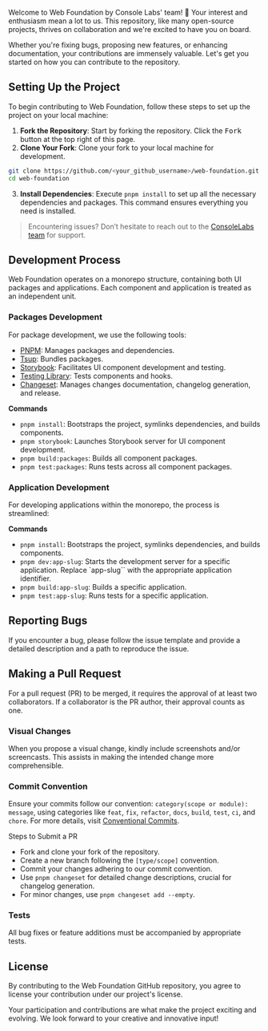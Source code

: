 Welcome to Web Foundation by Console Labs' team! 🌟 Your interest and enthusiasm
mean a lot to us. This repository, like many open-source projects, thrives on
collaboration and we're excited to have you on board.

Whether you're fixing bugs, proposing new features, or enhancing documentation,
your contributions are immensely valuable. Let's get you started on how you can
contribute to the repository.

## Setting Up the Project

To begin contributing to Web Foundation, follow these steps to set up the
project on your local machine:

1. **Fork the Repository**: Start by forking the repository. Click the
   <kbd>Fork</kbd> button at the top right of this page.
2. **Clone Your Fork**: Clone your fork to your local machine for development.

```sh
git clone https://github.com/<your_github_username>/web-foundation.git
cd web-foundation
```

3. **Install Dependencies**: Execute `pnpm install` to set up all the necessary
   dependencies and packages. This command ensures everything you need is
   installed.

> Encountering issues? Don’t hesitate to reach out to the
> [ConsoleLabs team](https://discord.com/invite/HNdcU8Kvfh) for support.

## Development Process

Web Foundation operates on a monorepo structure, containing both UI packages and
applications. Each component and application is treated as an independent unit.

### Packages Development

For package development, we use the following tools:

- [PNPM](https://pnpm.io/): Manages packages and dependencies.
- [Tsup](https://tsup.egoist.dev/): Bundles packages.
- [Storybook](https://storybook.js.org/): Facilitates UI component development
  and testing.
- [Testing Library](https://testing-library.com/): Tests components and hooks.
- [Changeset](https://github.com/changesets/changesets): Manages changes
  documentation, changelog generation, and release.

**Commands**

- `pnpm install`: Bootstraps the project, symlinks dependencies, and builds
  components.
- `pnpm storybook`: Launches Storybook server for UI component development.
- `pnpm build:packages`: Builds all component packages.
- `pnpm test:packages`: Runs tests across all component packages.

### Application Development

For developing applications within the monorepo, the process is streamlined:

**Commands**

- `pnpm install`: Bootstraps the project, symlinks dependencies, and builds
  components.
- `pnpm dev:app-slug`: Starts the development server for a specific application.
  Replace `app-slug`` with the appropriate application identifier.
- `pnpm build:app-slug`: Builds a specific application.
- `pnpm test:app-slug`: Runs tests for a specific application.

## Reporting Bugs

If you encounter a bug, please follow the issue template and provide a detailed
description and a path to reproduce the issue.

## Making a Pull Request

For a pull request (PR) to be merged, it requires the approval of at least two
collaborators. If a collaborator is the PR author, their approval counts as one.

### Visual Changes

When you propose a visual change, kindly include screenshots and/or screencasts.
This assists in making the intended change more comprehensible.

### Commit Convention

Ensure your commits follow our convention: `category(scope or module): message`,
using categories like `feat`, `fix`, `refactor`, `docs`, `build`, `test`, `ci`,
and `chore`. For more details, visit
[Conventional Commits](https://www.conventionalcommits.org/en/v1.0.0/).

Steps to Submit a PR

- Fork and clone your fork of the repository.
- Create a new branch following the `[type/scope]` convention.
- Commit your changes adhering to our commit convention.
- Use `pnpm changeset` for detailed change descriptions, crucial for changelog
  generation.
- For minor changes, use `pnpm changeset add --empty`.

### Tests

All bug fixes or feature additions must be accompanied by appropriate tests.

## License

By contributing to the Web Foundation GitHub repository, you agree to license
your contribution under our project's license.

Your participation and contributions are what make the project exciting and
evolving. We look forward to your creative and innovative input!
